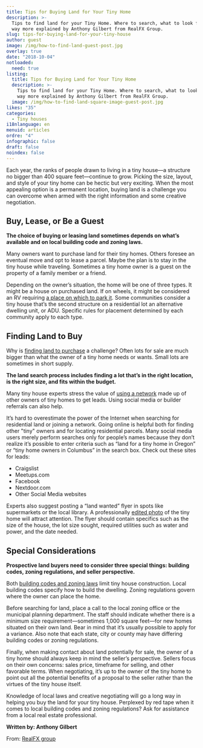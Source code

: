 ```yaml
---
title: Tips for Buying Land for Your Tiny Home
description: >-
  Tips to find land for your Tiny Home. Where to search, what to look for and
  way more explained by Anthony Gilbert from RealFX Group.
slug: tips-for-buying-land-for-your-tiny-house
author: guest
image: /img/how-to-find-land-guest-post.jpg
overlay: true
date: "2018-10-04"
notloaded:
  need: true
listing:
  title: Tips for Buying Land for Your Tiny Home
  description: >-
    Tips to find land for your Tiny Home. Where to search, what to look for and
    way more explained by Anthony Gilbert from RealFX Group.
  image: /img/how-to-find-land-square-image-guest-post.jpg
likes: "35"
categories:
  - Tiny houses
i18nlanguage: en
menuid: articles
ordre: "4"
infographic: false
draft: false
noindex: false
---
```


Each year, the ranks of people drawn to living in a tiny house—a structure no bigger than 400 square feet—continue to grow. Picking the size, layout, and style of your tiny home can be hectic but very exciting. When the most appealing option is a permanent location, buying land is a challenge you can overcome when armed with the right information and some creative negotiation.

## Buy, Lease, or Be a Guest

**The choice of buying or leasing land sometimes depends on what’s available and on local building code and zoning laws.**

Many owners want to purchase land for their tiny homes. Others foresee an eventual move and opt to lease a parcel. Maybe the plan is to stay in the tiny house while traveling. Sometimes a tiny home owner is a guest on the property of a family member or a friend.

Depending on the owner’s situation, the home will be one of three types. It might be a house on purchased land. If on wheels, it might be considered an RV requiring [a place on which to park it](https://www.nytimes.com/2017/10/06/realestate/where-can-you-park-a-tiny-home.html). Some communities consider a tiny house that’s the second structure on a residential lot an alternative dwelling unit, or ADU. Specific rules for placement determined by each community apply to each type.

## Finding Land to Buy

Why is [finding land to purchase](https://www.yourathometeam.com/blog/building-on-vacant-land-how-the-process-differs-from-the-purchase-of-an-existing-home/) a challenge? Often lots for sale are much bigger than what the owner of a tiny home needs or wants. Small lots are sometimes in short supply.

**The land search process includes finding a lot that’s in the right location, is the right size, and fits within the budget.**

Many tiny house experts stress the value of [using a network](https://thetinylife.com/3-tips-to-finding-land-for-a-tiny-house/) made up of other owners of tiny homes to get leads. Using social media or builder referrals can also help.

It’s hard to overestimate the power of the Internet when searching for residential land or joining a network. Going online is helpful both for finding other "tiny" owners and for locating residential parcels. Many social media users merely perform searches only for people’s names because they don’t realize it’s possible to enter criteria such as “land for a tiny home in Oregon” or “tiny home owners in Columbus” in the search box. Check out these sites for leads:

- Craigslist
- Meetups.com
- Facebook
- Nextdoor.com
- Other Social Media websites

Experts also suggest posting a “land wanted” flyer in spots like supermarkets or the local library. A professionally [edited photo](https://www.adobe.com/express/feature/image/editor) of the tiny home will attract attention. The flyer should contain specifics such as the size of the house, the lot size sought, required utilities such as water and power, and the date needed.

## Special Considerations

**Prospective land buyers need to consider three special things: building codes, zoning regulations, and seller perspective.**

Both [building codes and zoning laws](https://www.curbed.com/2016/9/22/13002832/tiny-house-zoning-laws-regulations) limit tiny house construction. Local building codes specify how to build the dwelling. Zoning regulations govern where the owner can place the home.

Before searching for land, place a call to the local zoning office or the municipal planning department. The staff should indicate whether there is a minimum size requirement—sometimes 1,000 square feet—for new homes situated on their own land. Bear in mind that it’s usually possible to apply for a variance. Also note that each state, city or county may have differing building codes or zoning regulations.

Finally, when making contact about land potentially for sale, the owner of a tiny home should always keep in mind the seller’s perspective. Sellers focus on their own concerns: sales price, timeframe for selling, and other favorable terms. When negotiating, it’s up to the owner of the tiny home to point out all the potential benefits of a proposal to the seller rather than the virtues of the tiny house itself.

Knowledge of local laws and creative negotiating will go a long way in helping you buy the land for your tiny house. Perplexed by red tape when it comes to local building codes and zoning regulations? Ask for assistance from a local real estate professional.

**Written by: Anthony Gilbert**

From: [RealFX group](https://www.realfx.com/about/)
